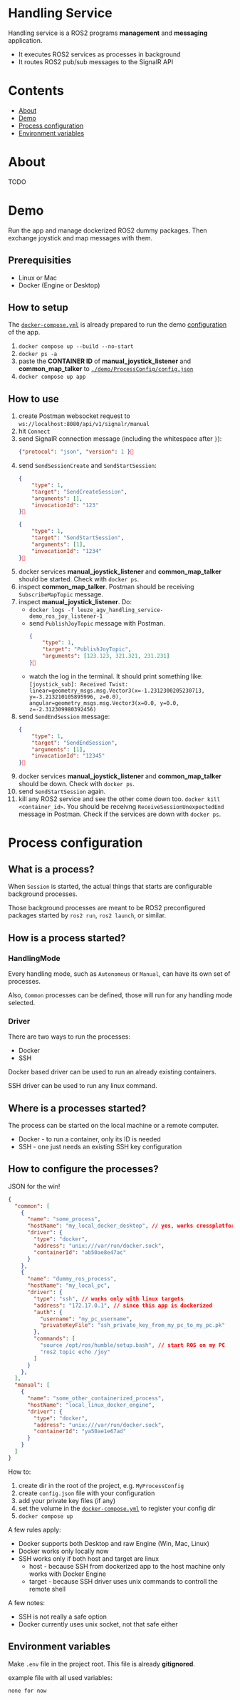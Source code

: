 # Handling Service

Handling service is a ROS2 programs __management__ and __messaging__ application.

- It executes ROS2 services as processes in background
- It routes ROS2 pub/sub messages to the SignalR API

# Contents

- [About](#about)
- [Demo](#demo)
- [Process configuration](#process-configuration)
- [Environment variables](#environment-variables)

# About

TODO

# Demo

Run the app and manage dockerized ROS2 dummy packages. Then exchange joystick and map messages with them.

## Prerequisities

- Linux or Mac
- Docker (Engine or Desktop)

## How to setup

The [`docker-compose.yml`](./docker-compose.yml) is already prepared to run the demo [configuration](#process-configuration) of the app.

1) `docker compose up --build --no-start`
2) `docker ps -a`
3) paste the __CONTAINER ID__ of __manual_joystick_listener__ and __common_map_talker__ to [`./demo/ProcessConfig/config.json`](./demo/ProcessConfig/config.json)
4) `docker compose up app`

## How to use

1) create Postman websocket request to `ws://localhost:8080/api/v1/signalr/manual`
2) hit `Connect`
3) send SignalR connection message (including the whitespace after `}`):
    ```json
    {"protocol": "json", "version": 1 }
    ```
4) send `SendSessionCreate` and `SendStartSession`:
    ```json
    {
        "type": 1,
        "target": "SendCreateSession",
        "arguments": [],
        "invocationId": "123"
    }
    ```
    ```json
    {
        "type": 1,
        "target": "SendStartSession",
        "arguments": [1],
        "invocationId": "1234"
    }
    ```
5) docker services __manual_joystick_listener__ and __common_map_talker__ should be started. Check with `docker ps`.
7) inspect __common_map_talker__. Postman should be receiving `SubscribeMapTopic` message.
6) inspect __manual_joystick_listener__. Do:
    - `docker logs -f leuze_agv_handling_service-demo_ros_joy_listener-1`
    -  send `PublishJoyTopic` message with Postman.
        ```json
        {
            "type": 1,
            "target": "PublishJoyTopic",
            "arguments": [123.123, 321.321, 231.231]
        }
        ```
    - watch the log in the terminal. It should print something like:
        `[joystick_sub]: Received Twist: linear=geometry_msgs.msg.Vector3(x=-1.2312300205230713, y=-3.213210105895996, z=0.0), angular=geometry_msgs.msg.Vector3(x=0.0, y=0.0, z=-2.312309980392456)`
8) send `SendEndSession` message:
    ```json
    {
        "type": 1,
        "target": "SendEndSession",
        "arguments": [1],
        "invocationId": "12345"
    }
    ```
9) docker services __manual_joystick_listener__ and __common_map_talker__ should be down. Check with `docker ps`.
10) send `SendStartSession` again.
11) kill any ROS2 service and see the other come down too. `docker kill <container_id>`. You should be receivng `ReceiveSessionUnexpectedEnd` message in Postman. Check if the services are down with `docker ps`.

# Process configuration

## What is a process?

When `Session` is started, the actual things that starts are configurable background processes.

Those background processes are meant to be ROS2 preconfigured packages started by `ros2 run`, `ros2 launch`, or similar.

## How is a process started?

### HandlingMode
Every handling mode, such as `Autonomous` or `Manual`, can have its own set of processes.

Also, `Common` processes can be defined, those will run for any handling mode selected.

### Driver

There are two ways to run the processes:
- Docker
- SSH

Docker based driver can be used to run an already existing containers.

SSH driver can be used to run any linux command.

## Where is a processes started?

The process can be started on the local machine or a remote computer.

- Docker - to run a container, only its ID is needed
- SSH - one just needs an existing SSH key configuration

## How to configure the processes?

JSON for the win!

```json
{
  "common": [
    {
      "name": "some_process",
      "hostName": "my_local_docker_desktop", // yes, works crossplatform
      "driver": {
        "type": "docker",
        "address": "unix:///var/run/docker.sock",
        "containerId": "ab50ae8e47ac"
      }
    },
    {
      "name": "dummy_ros_process",
      "hostName": "my_local_pc",
      "driver": {
        "type": "ssh", // works only with linux targets
        "address": "172.17.0.1", // since this app is dockerized
        "auth": {
          "username": "my_pc_username",
          "privateKeyFile": "ssh_private_key_from_my_pc_to_my_pc.pk"
        },
        "commands": [
          "source /opt/ros/humble/setup.bash", // start ROS on my PC
          "ros2 topic echo /joy"
        ]
      }
    },
  ],
  "manual": [
    {
      "name": "some_other_containerized_process",
      "hostName": "local_linux_docker_engine",
      "driver": {
        "type": "docker",
        "address": "unix:///var/run/docker.sock",
        "containerId": "ya50ae1e67ad"
      }
    }
  ]
}
```

How to:
1. create dir in the root of the project, e.g. `MyProcessConfig`
2. create `config.json` file with your configuration
3. add your private key files (if any)
4. set the volume in the [`docker-compose.yml`](./docker-compose.yml) to register your config dir
5. `docker compose up`

A few rules apply:
- Docker supports both Desktop and raw Engine (Win, Mac, Linux)
- Docker works only locally now
- SSH works only if both host and target are linux
    - host - because SSH from dockerized app to the host machine only works with Docker Engine
    - target - because SSH driver uses unix commands to controll the remote shell

A few notes:
- SSH is not really a safe option
- Docker currently uses unix socket, not that safe either

## Environment variables

Make `.env` file in the project root. This file is already __gitignored__.

example file with all used variables:

```
none for now
```